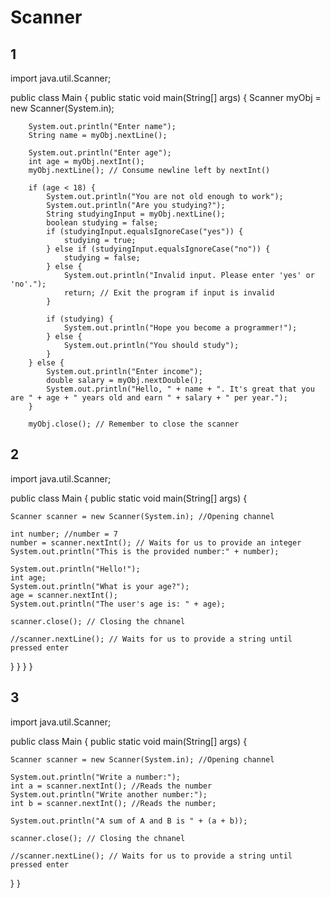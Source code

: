 # Scanner

## 1

import java.util.Scanner;

public class Main {
    public static void main(String[] args) {
        Scanner myObj = new Scanner(System.in);

        System.out.println("Enter name");
        String name = myObj.nextLine();

        System.out.println("Enter age");
        int age = myObj.nextInt();
        myObj.nextLine(); // Consume newline left by nextInt()

        if (age < 18) {
            System.out.println("You are not old enough to work");
            System.out.println("Are you studying?");
            String studyingInput = myObj.nextLine();
            boolean studying = false;
            if (studyingInput.equalsIgnoreCase("yes")) {
                studying = true;
            } else if (studyingInput.equalsIgnoreCase("no")) {
                studying = false;
            } else {
                System.out.println("Invalid input. Please enter 'yes' or 'no'.");
                return; // Exit the program if input is invalid
            }

            if (studying) {
                System.out.println("Hope you become a programmer!");
            } else {
                System.out.println("You should study");
            }
        } else {
            System.out.println("Enter income");
            double salary = myObj.nextDouble();
            System.out.println("Hello, " + name + ". It's great that you are " + age + " years old and earn " + salary + " per year.");
        }

        myObj.close(); // Remember to close the scanner

## 2

import java.util.Scanner;

public class Main {
  public static void main(String[] args) {

    Scanner scanner = new Scanner(System.in); //Opening channel

    int number; //number = 7
    number = scanner.nextInt(); // Waits for us to provide an integer
    System.out.println("This is the provided number:" + number);

    System.out.println("Hello!");
    int age;
    System.out.println("What is your age?");
    age = scanner.nextInt();
    System.out.println("The user's age is: " + age);
    
    scanner.close(); // Closing the chnanel

    //scanner.nextLine(); // Waits for us to provide a string until pressed enter 
  }
}
    }
}

## 3

import java.util.Scanner;

public class Main {
  public static void main(String[] args) {

    Scanner scanner = new Scanner(System.in); //Opening channel

    System.out.println("Write a number:");
    int a = scanner.nextInt(); //Reads the number
    System.out.println("Write another number:");
    int b = scanner.nextInt(); //Reads the number;

    System.out.println("A sum of A and B is " + (a + b));
    
    scanner.close(); // Closing the chnanel

    //scanner.nextLine(); // Waits for us to provide a string until pressed enter 
  }
}
